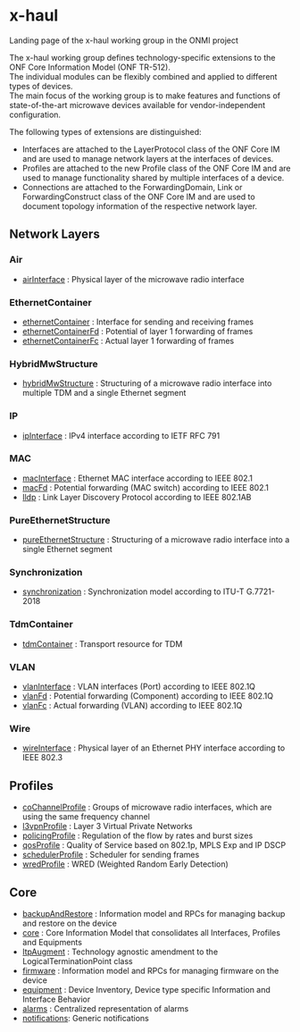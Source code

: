 # x-haul
Landing page of the x-haul working group in the ONMI project

The x-haul working group defines technology-specific extensions to the ONF Core Information Model (ONF TR-512).  
The individual modules can be flexibly combined and applied to different types of devices.  
The main focus of the working group is to make features and functions of state-of-the-art microwave devices available for vendor-independent configuration.  

The following types of extensions are distinguished:
- Interfaces are attached to the LayerProtocol class of the ONF Core IM and are used to manage network layers at the interfaces of devices.
- Profiles are attached to the new Profile class of the ONF Core IM and are used to manage functionality shared by multiple interfaces of a device.
- Connections are attached to the ForwardingDomain, Link or ForwardingConstruct class of the ONF Core IM and are used to document topology information of the respective network layer.

## Network Layers

### Air
* [airInterface](https://github.com/openBackhaul/airInterface) : Physical layer of the microwave radio interface

### EthernetContainer
- [ethernetContainer](https://github.com/openBackhaul/ethernetContainer) : Interface for sending and receiving frames
- [ethernetContainerFd](https://github.com/openBackhaul/ethernetContainerFd) : Potential of layer 1 forwarding of frames
- [ethernetContainerFc](https://github.com/openBackhaul/ethernetContainerFc) : Actual layer 1 forwarding of frames

### HybridMwStructure
* [hybridMwStructure](https://github.com/openBackhaul/hybridMwStructure) : Structuring of a microwave radio interface into multiple TDM and a single Ethernet segment

### IP
- [ipInterface](https://github.com/openBackhaul/ipInterface) : IPv4 interface according to IETF RFC 791

### MAC
- [macInterface](https://github.com/openBackhaul/macInterface) : Ethernet MAC interface according to IEEE 802.1
- [macFd](https://github.com/openBackhaul/macFd) : Potential forwarding (MAC switch) according to IEEE 802.1
- [lldp](https://github.com/openBackhaul/lldp) : Link Layer Discovery Protocol according to IEEE 802.1AB

### PureEthernetStructure
- [pureEthernetStructure](https://github.com/openBackhaul/pureEthernetStructure) : Structuring of a microwave radio interface into a single Ethernet segment

### Synchronization
- [synchronization](https://github.com/openBackhaul/synchronization) : Synchronization model according to ITU-T G.7721-2018

### TdmContainer
- [tdmContainer](https://github.com/openBackhaul/tdmContainer) : Transport resource for TDM

### VLAN
- [vlanInterface](https://github.com/openBackhaul/vlanInterface) : VLAN interfaces (Port) according to IEEE 802.1Q
- [vlanFd](https://github.com/openBackhaul/vlanFd) : Potential forwarding (Component) according to IEEE 802.1Q
- [vlanFc](https://github.com/openBackhaul/vlanFc) : Actual forwarding (VLAN) according to IEEE 802.1Q

### Wire
- [wireInterface](https://github.com/openBackhaul/wireInterface) : Physical layer of an Ethernet PHY interface according to IEEE 802.3

## Profiles
- [coChannelProfile](https://github.com/openBackhaul/coChannelProfile) : Groups of microwave radio interfaces, which are using the same frequency channel
- [l3vpnProfile](https://github.com/openBackhaul/l3vpnProfile) : Layer 3 Virtual Private Networks
- [policingProfile](https://github.com/openBackhaul/policingProfile) : Regulation of the flow by rates and burst sizes
- [qosProfile](https://github.com/openBackhaul/qosProfile) : Quality of Service based on 802.1p, MPLS Exp and IP DSCP
- [schedulerProfile](https://github.com/openBackhaul/schedulerProfile) : Scheduler for sending frames
- [wredProfile](https://github.com/openBackhaul/wredProfile) : WRED (Weighted Random Early Detection)

## Core
- [backupAndRestore](https://github.com/openBackhaul/backupAndRestore) : Information model and RPCs for managing backup and restore on the device
- [core](https://github.com/openBackhaul/core) : Core Information Model that consolidates all Interfaces, Profiles and Equipments
- [ltpAugment](https://github.com/openBackhaul/ltpAugment) : Technology agnostic amendment to the LogicalTerminationPoint class
- [firmware](https://github.com/openBackhaul/firmware) : Information model and RPCs for managing firmware on the device
- [equipment](https://github.com/openBackhaul/equipment) : Device Inventory, Device type specific Information and Interface Behavior
- [alarms](https://github.com/openBackhaul/alarms) : Centralized representation of alarms
- [notifications](https://github.com/openBackhaul/notifications): Generic notifications
